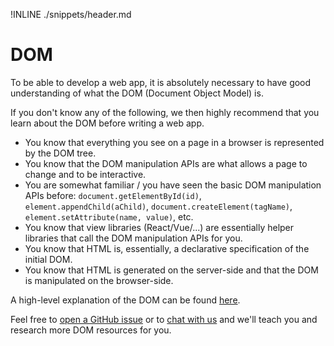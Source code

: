 !INLINE ./snippets/header.md
<br/>

# DOM

To be able to develop a web app,
it is absolutely necessary to have good understanding of what the DOM (Document Object Model) is.

If you don't know any of the following,
we then highly recommend that you learn about the DOM before writing a web app.
- You know that everything you see on a page in a browser is represented by the DOM tree.
- You know that the DOM manipulation APIs are what allows a page to change and to be interactive.
- You are somewhat familiar / you have seen the basic DOM manipulation APIs before: `document.getElementById(id)`, `element.appendChild(aChild)`, `document.createElement(tagName)`, `element.setAttribute(name, value)`, etc.
- You know that view libraries (React/Vue/...) are essentially helper libraries that call the DOM manipulation APIs for you.
- You know that HTML is, essentially, a declarative specification of the initial DOM.
- You know that HTML is generated on the server-side and that the DOM is manipulated on the browser-side.

A high-level explanation of the DOM can be found [here](https://css-tricks.com/dom/).

Feel free to [open a GitHub issue](https://github.com/reframejs/goldpage/issues/new)
or to [chat with us](https://discord.gg/kqXf65G) and we'll teach you and research more DOM resources for you.

